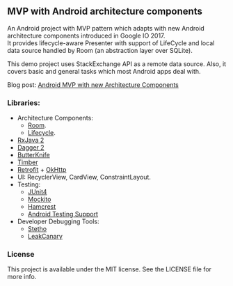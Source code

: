 ## MVP with Android architecture components

An Android project with MVP pattern which adapts with new Android architecture components introduced in Google IO 2017.    
It provides lifecycle-aware Presenter with support of LifeCycle and local data source handled by Room (an abstraction layer over SQLite).

This demo project uses StackExchange API as a remote data source.
Also, it covers basic and general tasks which most Android apps deal with.

Blog post: [Android MVP with new Architecture Components](https://blog.mindorks.com/android-mvp-with-new-architecture-components-7627b7cb8491)

### Libraries:  
* Architecture Components:  
  * [Room](https://developer.android.com/reference/android/arch/persistence/room/package-summary.html).
  * [Lifecycle](https://developer.android.com/reference/android/arch/lifecycle/package-summary.html).
* [RxJava 2](https://github.com/ReactiveX/RxJava)
* [Dagger 2](https://github.com/google/dagger)
* [ButterKnife](https://github.com/JakeWharton/butterknife)
* [Timber](https://github.com/naman14/Timber)
* [Retrofit](https://github.com/square/retrofit) + [OkHttp](https://github.com/square/okhttp)
* UI: RecyclerView, CardView, ConstraintLayout.
* Testing:
  * [JUnit4](https://github.com/junit-team/junit4)
  * [Mockito](https://github.com/mockito/mockito)
  * [Hamcrest](https://github.com/hamcrest/JavaHamcrest)
  * [Android Testing Support](https://google.github.io/android-testing-support-library/)
* Developer Debugging Tools:
  * [Stetho](https://github.com/facebook/stetho)
  * [LeakCanary](https://github.com/square/leakcanary)
### License
This project is available under the MIT license. See the LICENSE file for more info.
